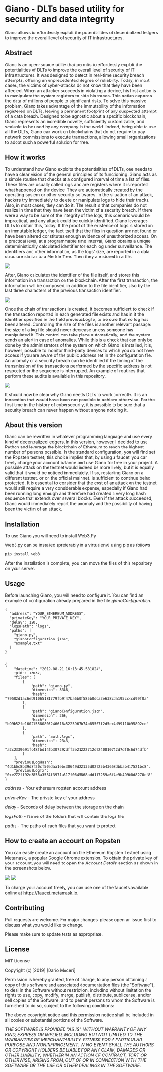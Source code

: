 # Giano - DLTs based utility for security and data integrity
Giano allows to effortlessly exploit the potentialities of decentralized ledgers to improve
the overall level of security of IT infrastructures.
## Abstract
Giano is an open-source utility that permits to effortlessly exploit the potentialities of
DLTs to improve the overall level of security of IT infrastructures. It was designed to
detect in real-time security breach attempts, offering an unprecedented degree of
reliability. Today, in most cases, the victims of cyber-attacks do not know that they have
been affected. When an attacker succeeds in violating a device, his first action is to
manipulate the system registers to hide his traces. This action exposes the data of
millions of people to significant risks. To solve this massive problem, Giano takes
advantage of the immutability of the information registered on DLTs, leaving a
permanent footprint of any suspected attempt of a data breach. Designed to be agnostic
about a specific blockchain, Giano represents an incredible novelty, sufficiently
customizable, and scalable to be used by any company in the world. Indeed, being able to use all the DLTs, Giano can work on blockchains that do not require to pay network
commissions to execute transactions, allowing small organizations to adopt such a
powerful solution for free.
## How it works

To understand how Giano exploits the potentialities of DLTs, one needs to have a clear
vision of the general principles of its functioning. Giano acts as a simple routine that
checks at a configured interval of time a list of files. These files are usually called logs
and are registers where it is reported what happened on the device. They are
automatically created by the operating system or other security softwares. In the
situation of an attack, hackers try immediately to delete or manipulate logs to hide their
tracks. Also, in most cases, they can do it. The result is that companies do not realize in
time that they have been the victim of a security breach. If there were a way to be sure
of the integrity of the logs, this scenario would be impractical, and any attack could be
quickly identified. Giano leverages DLTs to obtain this, today. If the proof of the
existence of logs is stored on an immutable ledger, the fact itself that the files in
question are not found or have been altered constitutes enough evidence of
unauthorized access. On a practical level, at a programmable time interval, Giano
obtains a unique deterministically calculated identifier for each log under surveillance.
The identifiers and other information, as the logs&#39; size, are reported in a data structure
similar to a Merkle Tree. Then they are stored in a file.

![](https://i.imgur.com/e7kBo84.png)

After, Giano calculates the identifier of the file itself, and stores this information in a
transaction on the blockchain. After the first transaction, the information will be
composed, in addition to the file identifier, also by the last three characters of the
previous transaction identifier.

![](https://i.imgur.com/GCJbetj.png)

Once the chain of transactions is created, it becomes sufficient to check if the
transaction reported in each generated file exists and has in it the identifier specified in
the field previousLogTx, to be sure that no log has been altered. Controlling the size of
the files is another relevant passage: the size of a log file should never decrease unless
someone has manipulated it. This control can take place automatically, and the system
sends an alert in case of anomalies. While this is a check that can only be done by the
administrators of the system on which Giano is installed, it is, however, possible to
monitor third-party devices to which you do not have access if you are aware of the
public address set in the configuration file. An anomaly or a security breach can be
identified if the timing of the transmission of the transactions performed by the specific
address is not respected or the sequence is interrupted. An example of routines that
perform these audits is available in this repository.

![](https://i.imgur.com/SpZlxHa.png)


It should now be clear why Giano needs DLTs to work correctly. It is an innovation that
would have been not possible to achieve otherwise. For the first time in the history of
cybersecurity, it is possible to be sure that a security breach can never happen without
anyone noticing it.
## About this version
Giano can be rewritten in whatever programming language and use every kind of
decentralized ledgers. In this version, however, I decided to use Python and leverage
the blockchain of Ethereum to reach the highest number of persons possible. In the
standard configuration, you will find set the Ropsten testnet; this choice implies that, by
using a faucet, you can freely charge your account balance and use Giano for free in
your project.
A possible attack on the testnet would indeed be more likely, but it is equally valid that it
would be noticed immediately. If so, restarting Giano on a different testnet, or on the
official mainnet, is sufficient to continue being protected. It is essential to consider that
the cost of an attack on the testnet would still require a very considerable expense,
especially if Giano had been running long enough and therefore had created a very long
hash sequence that extends over several blocks. Even if the attack succeeded, Giano
would immediately report the anomaly and the possibility of having been the victim of an
attack.

## Installation

To use Giano you will need to install Web3.Py

Web3.py can be installed (preferably in a virtualenv) using pip as follows

```bash
pip install web3
```

After the installation is complete, you can move the files of this repository on your
server.

## Usage

Before launching Giano, you will need to configure it. You can find an example of configuration already prepared in the file *gianoConfiguration*.

```
{
  "address": "YOUR_ETHEREUM_ADDRESS",
  "privateKey": "YOUR_PRIVATE_KEY",
  "delay": 120,
  "logsPath": "logs",
  "paths": [
    "giano.py",
    "gianoConfiguration.json",
    "example.txt"
  ]
}


```

```
{
    "datetime": "2019-08-21 16:13:45.581824",
    "pid": 13037,
    "files": [
        {
            "path": "giano.py",
            "dimension": 3386,
            "hash": "79502d1ac6eb91065181779fb9f47ba6b0f585b0dda3e638cda195cc4cd99f0a"
        },
        {
            "path": "gianoConfiguration.json",
            "dimension": 266,
            "hash": "b99b52fe160215580805246618a5225967b74b85567f2d5ec4d99110095892ce"
        },
        {
            "path": "auth.logs",
            "dimension": 2343,
            "hash": "a2c2339691fc48fbd14fb307292dff3e21222712d9240810742d7df0c6d74dfb"
        }
    ],
    "previousLogHash": "4d1b6c8b39d8f20cf50edaa1ebc30649d22135d02925b43658dbbab417521bc8",
    "previousLogTx": "0xe272ff92e3858a3534f3971a517f0645868add1f7259a6f4e9b49900d8270ef8"
}

```

*address* - Your ethereum ropsten account address

*privateKey* - The private key of your address

*delay* - Seconds of delay between the storage on the chain

*logsPath* - Name of the folders that will contain the logs file

*paths* - The paths of each files that you want to protect

## How to create an account on Ropsten
You can easily create an account on the Ethereum Ropsten Testnet using Metamask, a popular Google Chrome extension.
To obtain the private key of your account, you will need to open the *Account Details* section as shown in the screenshots below.

![](https://i.imgur.com/grmeuBp.png)
![](https://i.imgur.com/L4mwhcj.png)

To charge your account freely, you can use one of the faucets available online at
https://faucet.metamask.io.
## Contributing
Pull requests are welcome. For major changes, please open an issue first to discuss what you would like to change.

Please make sure to update tests as appropriate.

## License
MIT License

Copyright (c) [2019] [Dario Moceri]

Permission is hereby granted, free of charge, to any person obtaining a copy
of this software and associated documentation files (the "Software"), to deal
in the Software without restriction, including without limitation the rights
to use, copy, modify, merge, publish, distribute, sublicense, and/or sell
copies of the Software, and to permit persons to whom the Software is
furnished to do so, subject to the following conditions:

The above copyright notice and this permission notice shall be included in all
copies or substantial portions of the Software.

*THE SOFTWARE IS PROVIDED "AS IS", WITHOUT WARRANTY OF ANY KIND, EXPRESS OR
IMPLIED, INCLUDING BUT NOT LIMITED TO THE WARRANTIES OF MERCHANTABILITY,
FITNESS FOR A PARTICULAR PURPOSE AND NONINFRINGEMENT. IN NO EVENT SHALL THE
AUTHORS OR COPYRIGHT HOLDERS BE LIABLE FOR ANY CLAIM, DAMAGES OR OTHER
LIABILITY, WHETHER IN AN ACTION OF CONTRACT, TORT OR OTHERWISE, ARISING FROM,
OUT OF OR IN CONNECTION WITH THE SOFTWARE OR THE USE OR OTHER DEALINGS IN THE
SOFTWARE.*
